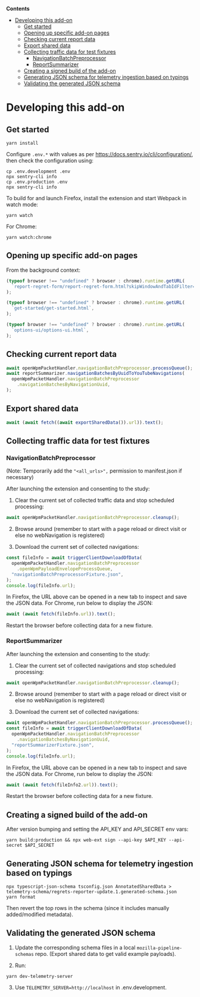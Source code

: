 <!-- START doctoc generated TOC please keep comment here to allow auto update -->
<!-- DON'T EDIT THIS SECTION, INSTEAD RE-RUN doctoc TO UPDATE -->

**Contents**

- [Developing this add-on](#developing-this-add-on)
  - [Get started](#get-started)
  - [Opening up specific add-on pages](#opening-up-specific-add-on-pages)
  - [Checking current report data](#checking-current-report-data)
  - [Export shared data](#export-shared-data)
  - [Collecting traffic data for test fixtures](#collecting-traffic-data-for-test-fixtures)
    - [NavigationBatchPreprocessor](#navigationbatchpreprocessor)
    - [ReportSummarizer](#reportsummarizer)
  - [Creating a signed build of the add-on](#creating-a-signed-build-of-the-add-on)
  - [Generating JSON schema for telemetry ingestion based on typings](#generating-json-schema-for-telemetry-ingestion-based-on-typings)
  - [Validating the generated JSON schema](#validating-the-generated-json-schema)

<!-- END doctoc generated TOC please keep comment here to allow auto update -->

# Developing this add-on

## Get started

```
yarn install
```

Configure `.env.*` with values as per https://docs.sentry.io/cli/configuration/, then check the configuration using:

```
cp .env.development .env
npx sentry-cli info
cp .env.production .env
npx sentry-cli info
```

To build for and launch Firefox, install the extension and start Webpack in watch mode:

```
yarn watch
```

For Chrome:

```
yarn watch:chrome
```

## Opening up specific add-on pages

From the background context:

```javascript
(typeof browser !== "undefined" ? browser : chrome).runtime.getURL(
  `report-regret-form/report-regret-form.html?skipWindowAndTabIdFilter=1`,
);
```

```javascript
(typeof browser !== "undefined" ? browser : chrome).runtime.getURL(
  `get-started/get-started.html`,
);
```

```javascript
(typeof browser !== "undefined" ? browser : chrome).runtime.getURL(
  `options-ui/options-ui.html`,
);
```

## Checking current report data

```javascript
await openWpmPacketHandler.navigationBatchPreprocessor.processQueue();
await reportSummarizer.navigationBatchesByUuidToYouTubeNavigations(
  openWpmPacketHandler.navigationBatchPreprocessor
    .navigationBatchesByNavigationUuid,
);
```

## Export shared data

```javascript
await (await fetch((await exportSharedData()).url)).text();
```

## Collecting traffic data for test fixtures

### NavigationBatchPreprocessor

(Note: Temporarily add the `"<all_urls>",` permission to manifest.json if necessary)

After launching the extension and consenting to the study:

1. Clear the current set of collected traffic data and stop scheduled processing:

```javascript
await openWpmPacketHandler.navigationBatchPreprocessor.cleanup();
```

2. Browse around (remember to start with a page reload or direct visit or else no webNavigation is registered)

3. Download the current set of collected navigations:

```javascript
const fileInfo = await triggerClientDownloadOfData(
  openWpmPacketHandler.navigationBatchPreprocessor
    .openWpmPayloadEnvelopeProcessQueue,
  "navigationBatchPreprocessorFixture.json",
);
console.log(fileInfo.url);
```

In Firefox, the URL above can be opened in a new tab to inspect and save the JSON data. For Chrome, run below to display the JSON:

```javascript
await (await fetch(fileInfo.url)).text();
```

Restart the browser before collecting data for a new fixture.

### ReportSummarizer

After launching the extension and consenting to the study:

1. Clear the current set of collected navigations and stop scheduled processing:

```javascript
await openWpmPacketHandler.navigationBatchPreprocessor.cleanup();
```

2. Browse around (remember to start with a page reload or direct visit or else no webNavigation is registered)

3. Download the current set of collected navigations:

```javascript
await openWpmPacketHandler.navigationBatchPreprocessor.processQueue();
const fileInfo = await triggerClientDownloadOfData(
  openWpmPacketHandler.navigationBatchPreprocessor
    .navigationBatchesByNavigationUuid,
  "reportSummarizerFixture.json",
);
console.log(fileInfo.url);
```

In Firefox, the URL above can be opened in a new tab to inspect and save the JSON data. For Chrome, run below to display the JSON:

```javascript
await (await fetch(fileInfo2.url)).text();
```

Restart the browser before collecting data for a new fixture.

## Creating a signed build of the add-on

After version bumping and setting the API_KEY and API_SECRET env vars:

```
yarn build:production && npx web-ext sign --api-key $API_KEY --api-secret $API_SECRET
```

## Generating JSON schema for telemetry ingestion based on typings

```
npx typescript-json-schema tsconfig.json AnnotatedSharedData > telemetry-schema/regrets-reporter-update.1.generated-schema.json
yarn format
```

Then revert the top rows in the schema (since it includes manually added/modified metadata).

## Validating the generated JSON schema

1. Update the corresponding schema files in a local `mozilla-pipeline-schemas` repo. (Export shared data to get valid example payloads).

2. Run:

```
yarn dev-telemetry-server
```

3. Use `TELEMETRY_SERVER=http://localhost` in .env.development.
